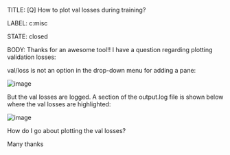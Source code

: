 TITLE:
[Q] How to plot val losses during training?

LABEL:
c:misc

STATE:
closed

BODY:
Thanks for an awesome tool!! I have a question regarding plotting validation losses:

val/loss is not an option in the drop-down menu for adding a pane:

![image](https://user-images.githubusercontent.com/64862726/171134791-6c07f60c-1679-45b4-b5b2-9677f004280e.png)

But the val losses are logged.  A section of the output.log file is shown below where the val losses are highlighted: 

![image](https://user-images.githubusercontent.com/64862726/171133981-2edf52b5-8856-4c2a-8384-1a1d442ca65a.png)

How do I go about plotting the val losses?

Many thanks



